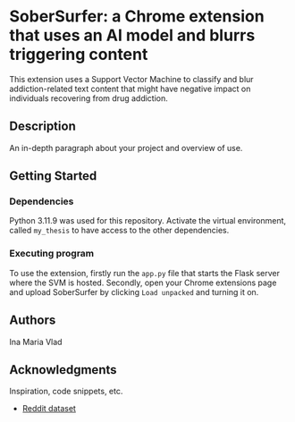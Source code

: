 # SoberSurfer: a Chrome extension that uses an AI model and blurrs triggering content

This extension uses a Support Vector Machine to classify and blur addiction-related text content that might have negative impact on individuals recovering from drug addiction.
 
## Description

An in-depth paragraph about your project and overview of use.

## Getting Started

### Dependencies

Python 3.11.9 was used for this repository. Activate the virtual environment, called `my_thesis` to have access to the other dependencies.

### Executing program

To use the extension, firstly run the `app.py` file that starts the Flask server where the SVM is hosted. 
Secondly, open your Chrome extensions page and upload SoberSurfer by clicking `Load unpacked` and turning it on.

## Authors

Ina Maria Vlad

## Acknowledgments

Inspiration, code snippets, etc.
* [Reddit dataset](https://www.kaggle.com/datasets/prakharrathi25/reddit-data-huge)
